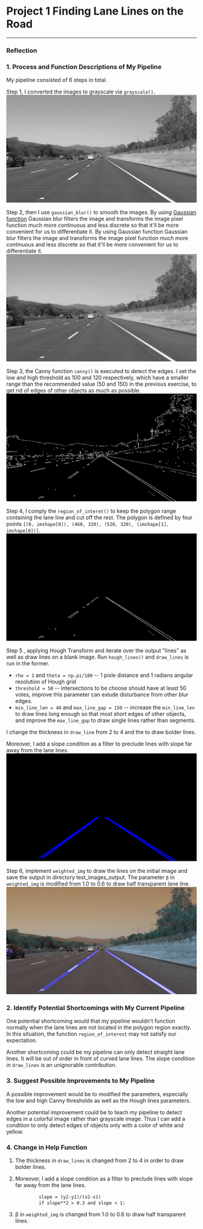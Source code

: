 # **Project 1  Finding Lane Lines on the Road** 




[//]: # (Image References)

[image1]: ./examples/gray.jpg "Grayscale"
[image2]: ./examples/blur_gray.jpg "Gaussian blurring"
[image3]: ./examples/canny_edges.jpg "Canny"
[image4]: ./examples/masked_edges.jpg "Mask"
[image5]: ./examples/line_img.jpg "Hough Function"
[image6]: ./examples/lines_edges.jpg "Draw lines"

---

### Reflection

### 1. Process and Function Descriptions of My Pipeline

My pipeline consisted of 6 steps in total.

Step 1, I converted the images to grayscale via `grayscale()`.
![alt text][image1]


Step 2, then I use `gaussian_blur()` to smooth the images. By using [Gaussian function](https://en.wikipedia.org/wiki/Gaussian_blur) Gaussian blur filters the image and transforms the image pixel function much more continuous and less discrete so that it'll be more convenient for us to differentiate it.
By using Gaussian function Gaussian blur filters the image and transforms the image pixel function much more continuous and less discrete so that it'll be more convenient for us to differentiate it.
![alt test][image2]


Step 3, the Canny function `canny()` is executed to detect the edges. I set the low and high threshold as 100 and 120 respectively, which have a smaller range than the recommended value (50 and 150) in the previous exercise, to get rid of edges of other objects as much as possible.
![alt test][image3]


Step 4, I comply the `region_of_interet()` to keep the polygon range containing the lane line and cut off the rest. The polygon is defined by four points `[(0, imshape[0]), (460, 320), (520, 320), (imshape[1], imshape[0])]`.
![alt test][image4]


Step 5 , applying Hough Transform and iterate over the output "lines" as well as draw lines on a blank image. Run `hough_lines()` and `draw_lines` is run in the former. 

- `rho = 1` and `theta = np.pi/180` -- 1 pixle distance and 1 radians angular resolution of Hough grid
- `threshold = 50` -- intersections to be choose should have at least 50 votes, improve this parameter can exlude disturbance from other blur edges. 
- `min_line_len = 40` and `max_line_gap = 150` -- increase the `min_line_len` to draw lines long enough so that most short edges of other objects, and improve the `max_line_gap` to draw single lines rather than segments.

I change the thickness in `draw_line` from 2 to 4 and the to draw bolder lines.

Moreover, I add a slope condition as a filter to preclude lines with slope far away from the lane lines.
![alt test][image5]


Step 6, implement `weighted_img` to draw the lines on the initial image and save the output in directory test_images_output. The parameter `β` in `weighted_img` is modified from 1.0 to 0.6 to draw half transparent lane line.
![alt test][image6]



### 2. Identify Potential Shortcomings with My Current Pipeline


One potential shortcoming would that my pipeline wouldn't function normally when the lane lines are not located in the polygon region exactly. In this situation, the function `region_of_interest` may not satisfy our expectation.

Another shortcoming could be my pipeline can only detect straight lane lines. It will be out of order in front of curved lane lines. The slope condition in `draw_lines` is an unignorable contribution.


### 3. Suggest Possible Improvements to My Pipeline

A possible improvement would be to modified the parameters, especially the low and high Canny thresholds as well as the Hough lines parameters.

Another potential improvement could be to teach my pipeline to detect edges in a colorful image rather than grayscale image. Thus I can add a condition to only detect edges of objects only with a color of white and yellow.


### 4. Change in Help Function

1. The thickness in `draw_lines` is changed from 2 to 4 in order to draw bolder lines.

2.  Moreover, I add a slope condition as a filter to preclude lines with slope far away from the lane lines.

```
            slope = (y2-y1)/(x2-x1)
            if slope**2 > 0.3 and slope < 1:
```

3.  β in `weighted_img` is changed from 1.0 to 0.6 to draw half transparent lines.
